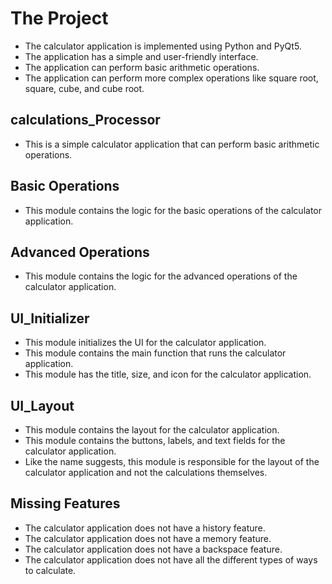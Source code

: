 The Project
================
- The calculator application is implemented using Python and PyQt5.
- The application has a simple and user-friendly interface.
- The application can perform basic arithmetic operations.
- The application can perform more complex operations like square root, square, cube, and cube root.

calculations_Processor
----------------
- This is a simple calculator application that can perform basic arithmetic operations.

Basic Operations
----------------
- This module contains the logic for the basic operations of the calculator application.

Advanced Operations
----------------
- This module contains the logic for the advanced operations of the calculator application.

UI_Initializer
----------------
- This module initializes the UI for the calculator application.
- This module contains the main function that runs the calculator application.
- This module has the title, size, and icon for the calculator application.
   
UI_Layout
----------------
- This module contains the layout for the calculator application.
- This module contains the buttons, labels, and text fields for the calculator application.
- Like the name suggests, this module is responsible for the layout of the calculator application and not the calculations themselves.

Missing Features
----------------
- The calculator application does not have a history feature.
- The calculator application does not have a memory feature.
- The calculator application does not have a backspace feature.
- The calculator application does not have all the different types of ways to calculate.